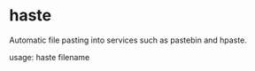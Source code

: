 haste
=====

Automatic file pasting into services such as pastebin and hpaste.

usage: haste filename